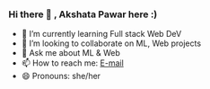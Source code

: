 ### Hi there 👋 , Akshata Pawar here :)

- 🌱 I’m currently learning Full stack Web DeV
- 👯 I’m looking to collaborate on ML, Web projects
- 💬 Ask me about ML & Web
- 📫 How to reach me: [E-mail](mailto:akshatapawar120@gmail.com)
- 😄 Pronouns: she/her


